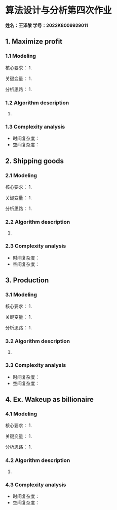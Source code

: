 # 算法设计与分析第四次作业

**姓名：王泽黎
学号：2022K8009929011**

## 1. Maximize profit

### 1.1 Modeling

核心要求：
    1. 

关键变量：
    1. 

分析思路：
    1. 

### 1.2 Algorithm description

1. 

### 1.3 Complexity analysis

- 时间复杂度：
- 空间复杂度：

## 2. Shipping goods

### 2.1 Modeling

核心要求：
    1. 

关键变量：
    1. 

分析思路：
    1. 

### 2.2 Algorithm description

1. 

### 2.3 Complexity analysis

- 时间复杂度：
- 空间复杂度：

## 3. Production

### 3.1 Modeling

核心要求：
    1. 

关键变量：
    1. 

分析思路：
    1. 

### 3.2 Algorithm description

1. 

### 3.3 Complexity analysis

- 时间复杂度：
- 空间复杂度：

## 4. Ex. Wakeup as billionaire

### 4.1 Modeling

核心要求：
    1. 

关键变量：
    1. 

分析思路：
    1. 

### 4.2 Algorithm description

1. 

### 4.3 Complexity analysis

- 时间复杂度：
- 空间复杂度：
